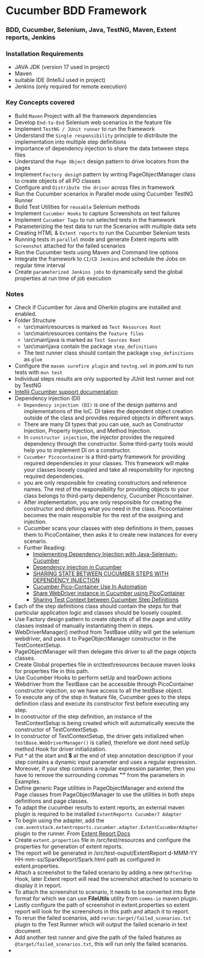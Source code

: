 # Cucumber BDD Framework
### BDD, Cucumber, Selenium, Java, TestNG, Maven, Extent reports, Jenkins

### Installation Requirements
* JAVA JDK (version 17 used in project)
* Maven
* suitable IDE (IntelliJ used in project)
* Jenkins (only required for remote execution)

### Key Concepts covered
* Build `Maven` Project with all the framework dependencies
* Develop `End-to-End` Selenium web scenarios in the feature file
* Implement `TestNG / JUnit runner` to run the framework
* Understand the `Single responsibility` principle to distribute the implementation into multiple step definitions
* Importance of dependency injection to share the data between steps files
* Understand the `Page Object` design pattern to drive locators from the pages
* Implement `Factory desig`n pattern by writing PageObjectManager class to create objects of all PO classes
* Configure and `Distribute the driver` across files in framework
* Run the Cucumber scenarios in Parallel mode using Cucumber TestNG Runner
* Build Test Utilities for `reusable` Selenium methods
* Implement `Cucumber Hooks` to capture Screenshots on test failures
* Implement `Cucumber Tags` to run selected tests in the framework
* Parameterizing the test data to run the Scenarios with multiple data sets
* Creating HTML & `Extent reports` to run the Cucumber Selenium tests
* Running tests in `parallel` mode and generate Extent reports with `Screenshot` attached for the failed scenarios
* Run the Cucumber tests using Maven and Command line options
* Integrate the framework to `CI/CD Jenkins` and schedule the Jobs on regular time interval
* Create `parameterized Jenkins jobs` to dynamically send the global properties at run time of job execution


### Notes
* Check if Cucumber for Java and Gherkin plugins are installed and enabled.
* Folder Structure
  * \src\main\resources is marked as `Test Resources Root`
  * \src\main\resources contains the `feature files`
  * \src\main\java is marked as `Test Sources Root`
  * \src\main\java contain the package `step_definitions`
  * The test runner class should contain the package `step_definitions` as `glue`
* Configure the `maven surefire plugin` and `testng.xml` in pom.xml to run tests with `mvn test`
* Individual steps results are only supported by JUnit test runner and not by TestNG
* [Intellij Cucumber support documentation](https://www.jetbrains.com/help/idea/cucumber-support.html)
* Dependency injection (DI)
  * `Dependency injection (DI)` is one of the design patterns and implementations of the IoC. DI takes the dependent object creation outside of the class and provides required objects in different ways.
  * There are many DI types that you can use, such as Constructor Injection, Property Injection, and Method Injection.
  * In `constructor injection`, the injector provides the required dependency through the constructor. Some third-party tools would help you to implement DI on a constructor. 
  * `Cucumber Picocontainer` is a third-party framework for providing required dependencies in your classes. This framework will make your classes loosely coupled and take all responsibility for injecting required dependencies.
  * you are only responsible for creating constructors and reference names. The rest of the responsibility for providing objects to your class belongs to third-party dependency, Cucumber Picocontainer.
  * After implementation, you are only responsible for creating the constructor and defining what you need in the class. Picocontainer becomes the main responsible for the rest of the assigning and injection.
  * Cucumber scans your classes with step definitions in them, passes them to PicoContainer, then asks it to create new instances for every scenario.
  * Further Reading:
    * [Implementing Dependency Injection with Java-Selenium-Cucumber](https://www.kloia.com/blog/implementing-dependency-injection-with-java-selenium-cucumber)
    * [Dependency injection in Cucumber](https://www.numpyninja.com/post/dependency-injection-in-cucumber)
    * [SHARING STATE BETWEEN CUCUMBER STEPS WITH DEPENDENCY INJECTION](https://angiejones.tech/sharing-state-between-steps-in-cucumber-with-dependency-injection/)
    * [Cucumber Pico-Container Use In Automation](https://medium.com/@jitendra.pisal44/cucumber-pico-container-use-in-automation-79c597d0ef04)
    * [Share WebDriver instance in Cucumber using PicoContainer](https://www.programsbuzz.com/article/share-webdriver-instance-cucumber-using-picocontainer)
    * [Sharing Test Context between Cucumber Step Definitions](https://www.toolsqa.com/selenium-cucumber-framework/sharing-test-context-between-cucumber-step-definitions/)
* Each of the step definitions class should contain the steps for that particular application logic and classes should be loosely coupled.
* Use Factory design pattern to create objects of all the page and utility classes instead of manually instantiating them in steps.
* WebDriverManager() method from TestBase utility will get the selenium webdriver, and pass it to PageObjectManager constructor in the TestContextSetup.
* PageObjectManager will then delegate this driver to all the page objects classes.
* Create Global properties file in src\test\resources because maven looks for properties file in this path.
* Use Cucumber Hooks to perform setUp and tearDown actions
* Webdriver from the TestBase can be accessible through PicoContainer constructor injection, so we have access to all the testBase object.
* To execute any of the step in feature file, Cucumber goes to the steps definition class and execute its constructor first before executing any step. 
* In constructor of the step definition, an instance of the TestContextSetup is being created which will automatically execute the constructor of TestContextSetup.
* In constructor of TextContextSetup, the driver gets initialized when `testBase.WebDriverManager()` is called, therefore we dont need setUp method Hook for driver initialization.
* Put **^** at the start and **$** at the end of step annotation description if your step contains a dynamic input parameter and uses a regular expression.
* Moreover, if your step contains a regular expression paramter, then you have to remove the surrounding commas **""** from the parameters in Examples.
* Define generic Page utilities in PageObjectManager and extend the Page classes from PageObjectManager to use the utilities in both steps definitions and page classes.
* To adapt the cucumber results to extent reports, an external maven plugin is required to be installed `ExtentReports Cucumber7 Adapter`
* To begin using the adapter, add the `com.aventstack.extentreports.cucumber.adapter.ExtentCucumberAdapter` plugin to the runner. From [Extent Report Docs](https://www.extentreports.com/docs/versions/4/java/cucumber4.html)
* Create `extent.properties` file in /src/test/resources and configure the properties for generation of extent reports.
* The report will be generated in /src/test-ouput/ExtentReport d-MMM-YY HH-mm-ss/SparkReport/Spark.html path as configured in extent.properties.
* Attach a screenshot to the failed scenario by adding a new `@AfterStep` Hook, later Extent report will read the screenshot attached to scenario to display it in report.
* To attach the screenshot to scenario, it needs to be converted into Byte format for which we can use **FileUtils** utility from `comms-io` maven plugin.
* Lastly configure the path of screenshot in extent.properties so extent report will look for the screenshots in this path and attach it to report.
* To rerun the failed scenarios, add `rerun:target/failed_scenarios.txt` plugin to the Test Runner which will output the failed scenario in text document.
* Add another test runner and give the path of the failed features as `@target/failed_scenarios.txt`, this will run only the failed scenarios.
* 
